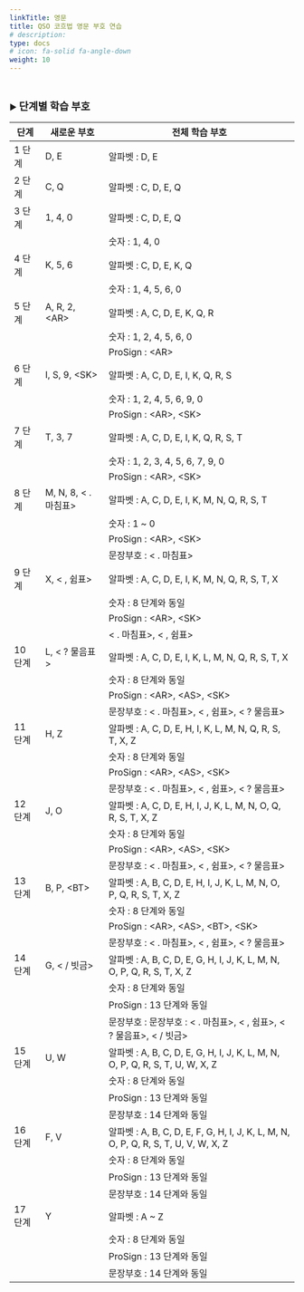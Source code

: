 ```yaml
---
linkTitle: 영문
title: QSO 코흐법 영문 부호 연습
# description: 
type: docs
# icon: fa-solid fa-angle-down
weight: 10
---
```

<br>


▶ <b><span style="font-size:130%">단계별 학습 부호</span></b><br>

| 단계 | 새로운 부호 | 전체 학습 부호 | 
|--------|--------|--------|
| 1 단계 | D, E | 알파벳 : D, E |
| 2 단계 | C, Q |	알파벳 : C, D, E, Q |
| 3 단계 | 1, 4, 0 | 알파벳 : C, D, E, Q |
|   | | 숫자 : 1, 4, 0 |
| 4 단계 | K, 5, 6 | 알파벳 : C, D, E, K, Q |
|   | | 숫자 : 1, 4, 5, 6, 0 |
| 5 단계	| A, R, 2, &lt;AR&gt; | 알파벳 : A, C, D, E, K, Q, R |
|   | | 숫자 : 1, 2, 4, 5, 6, 0 |
|   | | ProSign : &lt;AR&gt; |
| 6 단계	| I, S, 9, &lt;SK&gt; | 알파벳 : A, C, D, E, I, K, Q, R, S |
|   | | 숫자 : 1, 2, 4, 5, 6, 9, 0 |
|   | | ProSign : &lt;AR&gt;, &lt;SK&gt; |
| 7 단계	| T, 3, 7 | 알파벳 : A, C, D, E, I, K, Q, R, S, T |
|   | | 숫자 : 1, 2, 3, 4, 5, 6, 7, 9, 0 |
|   | | ProSign : &lt;AR&gt;, &lt;SK&gt; |
| 8 단계	| M, N, 8, < . 마침표> | 알파벳 : A, C, D, E, I, K, M, N, Q, R, S, T |
|   | | 숫자 : 1 ~ 0 |
|   | | ProSign : &lt;AR&gt;, &lt;SK&gt; |
|   | | 문장부호 : < . 마침표> |
| 9 단계	| X, < , 쉼표> | 알파벳 : A, C, D, E, I, K, M, N, Q, R, S, T, X |
|   | | 숫자 : 8 단계와 동일 |
|   | | ProSign : &lt;AR&gt;, &lt;SK&gt; |
|   | | < . 마침표>, < , 쉼표> |
| 10 단계	| L, < ? 물음표> | 알파벳 : A, C, D, E, I, K, L, M, N, Q, R, S, T, X |
|   | | 숫자 : 8 단계와 동일 |
|   | | ProSign : &lt;AR&gt;, &lt;AS&gt;, &lt;SK&gt; |
|   | | 문장부호 : < . 마침표>, < , 쉼표>, < ? 물음표> |
| 11 단계	| H, Z | 알파벳 : A, C, D, E, H, I, K, L, M, N, Q, R, S, T, X, Z |
|   | | 숫자 : 8 단계와 동일 |
|   | | ProSign : &lt;AR&gt;, &lt;AS&gt;, &lt;SK&gt; |
|   | | 문장부호 : < . 마침표>, < , 쉼표>, < ? 물음표> |
| 12 단계	| J, O | 알파벳 : A, C, D, E, H, I, J, K, L, M, N, O, Q, R, S, T, X, Z |
|   | | 숫자 : 8 단계와 동일 |
|   | | ProSign : &lt;AR&gt;, &lt;AS&gt;, &lt;SK&gt; |
|   | | 문장부호 : < . 마침표>, < , 쉼표>, < ? 물음표> |
| 13 단계	| B, P, &lt;BT&gt; | 알파벳 : A, B, C, D, E, H, I, J, K, L, M, N, O, P, Q, R, S, T, X, Z |
|   | | 숫자 : 8 단계와 동일 |
|   | | ProSign : &lt;AR&gt;, &lt;AS&gt;, &lt;BT&gt;, &lt;SK&gt; |
|   | | 문장부호 : < . 마침표>, < , 쉼표>, < ? 물음표> |
| 14 단계	| G, < / 빗금> | 알파벳 : A, B, C, D, E, G, H, I, J, K, L, M, N, O, P, Q, R, S, T, X, Z |
|   | | 숫자 : 8 단계와 동일 |
|   | | ProSign : 13 단계와 동일 |
|   | | 문장부호 : 문장부호 : < . 마침표>, < , 쉼표>, < ? 물음표>, < / 빗금> |
| 15 단계	| U, W | 알파벳 : A, B, C, D, E, G, H, I, J, K, L, M, N, O, P, Q, R, S, T, U, W, X, Z |
|   | | 숫자 : 8 단계와 동일 |
|   | | ProSign : 13 단계와 동일 |
|   | | 문장부호 : 14 단계와 동일 |
| 16 단계	| F, V | 알파벳 : A, B, C, D, E, F, G, H, I, J, K, L, M, N, O, P, Q, R, S, T, U, V, W, X, Z |
|   | | 숫자 : 8 단계와 동일 |
|   | | ProSign : 13 단계와 동일 |
|   | | 문장부호 : 14 단계와 동일 |
| 17 단계	| Y | 알파벳 : A ~ Z |
|   | | 숫자 : 8 단계와 동일 |
|   | | ProSign : 13 단계와 동일 |
|   | | 문장부호 : 14 단계와 동일 |


